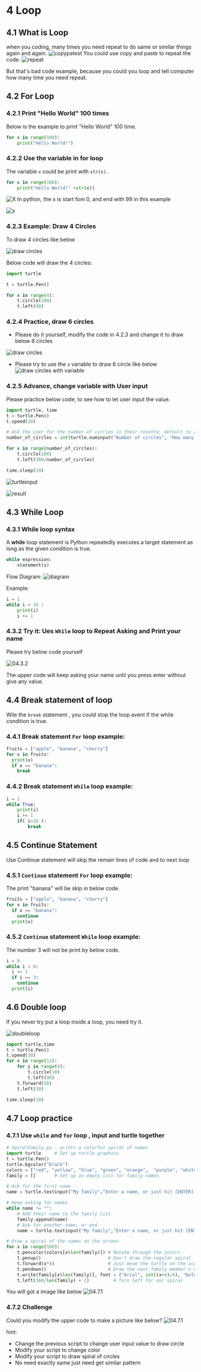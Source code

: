 # 4 Loop

## 4.1 What is Loop

when you coding, many times you need repeat to do same or similar things again and again.
![copypatest](04.1_copypaste.png)
You could use copy and paste to repeat the code.
![repeat](04.1_repeate.png)

But that's bad code example, because you could you loop and tell computer how many time you need repeat.

## 4.2 For Loop

### 4.2.1 Print "Hello World" 100 times

Below is the example to print "Hello World" 100 time.

```python
for x in range(100):
    print("Hello World!")
```

### 4.2.2 Use the variable in for loop

The variable `x` could be print with `str(x)`.

```python
for x in range(100):
    print("Hello World!" +str(x))
```
![X](04.2_forloop_variable.png)
In python, the x is start fom 0, and end with 99 in this example

![x](04.2_x.png)

### 4.2.3 Example: Draw 4 Circles

To draw 4 circles like below

![draw circles](04.2.3_drawcircles.png)

Below code will draw the 4 circles:

```python
import turtle

t = turtle.Pen()

for x in range(4):
    t.circle(100)
    t.left(90)

```

### 4.2.4 Practice, draw 6  circles

- Please do it yourself, modify the code in 4.2.3 and change it to draw below 6 circles

![draw circles](04.2.4_drawcircles.png)

- Please try to use the `x` variable to draw 6 circle like below
![draw circles with variable](04.2.4_drawCircleswithVariableChange.png)

### 4.2.5 Advance, change variable with User input

Please practice below code, to see how to let user input the value.

```python
import turtle, time
t = turtle.Pen()
t.speed(10)

# Ask the user for the number of circles in their rosette, default to 20
number_of_circles = int(turtle.numinput("Number of circles", "How many circles in your rosette?", 20))

for x in range(number_of_circles):
    t.circle(100)
    t.left(360/number_of_circles)

time.sleep(10)

```

![turtleinput](04.2.5_tutule_input.png)

![result](04.2.5_circles.png)

## 4.3 While Loop

### 4.3.1 While loop syntax

A **while** loop statement is Python repeatedly executes  a target statement as long as the given condition is true.

```python
while expression:
    statement(s)
```

Flow Diagram:
![diagram](https://www.tutorialspoint.com/python/images/python_while_loop.jpg)

Example:

```python
i = 1
while i < 10 :
    print(i)
    i += 1
```

### 4.3.2 Try it: Ues `While` loop to Repeat Asking and Print your name

Please try below code yourself

![04.3.2](04.3.2_code.png)

The upper code will keep asking your name until you press enter without give any value.

## 4.4 Break statement of loop

Wile the `break` statement , you could stop the loop event if the while condition is true.

### 4.4.1 Break statement `For` loop example:

```python
fruits = ["apple", "banana", "cherry"]
for x in fruits:
  print(x)
  if x == "banana":
    break

```

### 4.4.2 Break statement `While` loop example:

```python
i = 1
while True:
    print(i)
    i += 1
    if( i>10 ):
        break
```

## 4.5 Continue Statement

Use Continue statement will skip the remain lines of code and to next loop

### 4.5.1 `Continue` statement `For` loop example:

The print "banana" will be skip in below code.

```python
fruits = ["apple", "banana", "cherry"]
for x in fruits:
  if x == "banana":
    continue
  print(x)
```

### 4.5.2 `Continue` statement `While` loop example:

The number 3 will not be print by below code.

```python
i = 0
while i < 6:
  i += 1
  if i == 3:
    continue
  print(i)
```

## 4.6 Double loop

If you never try put a loop inside a loop, you need try it.

![doubleloop](04.6_double_loop.png)

```python
import turtle,time
t = turtle.Pen()
t.speed(30)
for x in range(12):
    for y in range(4):
        t.circle(10)
        t.left(90)
    t.forward(50)
    t.left(30)

time.sleep(10)

```

## 4.7 Loop practice

### 4.7.1 Use `while` and `for` loop , input and turtle together

```python
# SpiralFamily.py - prints a colorful spiral of names
import turtle     # Set up turtle graphics
t = turtle.Pen()  
turtle.bgcolor("black")
colors = ["red", "yellow", "blue", "green", "orange",  "purple", "white", "brown", "gray", "pink" ]
family = []       # Set up an empty list for family names

# Ask for the first name
name = turtle.textinput("My family","Enter a name, or just hit [ENTER] to end:")

# Keep asking for names
while name != "":
    # Add their name to the family list
    family.append(name)
    # Ask for another name, or end
    name = turtle.textinput("My family","Enter a name, or just hit [ENTER] to end:")

# Draw a spiral of the names on the screen
for x in range(100):
    t.pencolor(colors[x%len(family)]) # Rotate through the colors
    t.penup()                         # Don't draw the regular spiral lines
    t.forward(x*4)                    # Just move the turtle on the screen
    t.pendown()                       # Draw the next family member's name
    t.write(family[x%len(family)], font = ("Arial", int((x+4)/4), "bold") )
    t.left(360/len(family) + 2)         # Turn left for our spiral

```

You will got a image like below
![04.7.1](04.7.1_result.png)

### 4.7.2 Challenge

Could you modify the upper code to make a picture like below?
![04.7.1](04.7.1_challenge.png)

hint:

- Change the previous script to change user input value to draw circle
- Modify your script to change color
- Modify your script to draw spiral of circles
- No need exactly same just need get similar pattern

